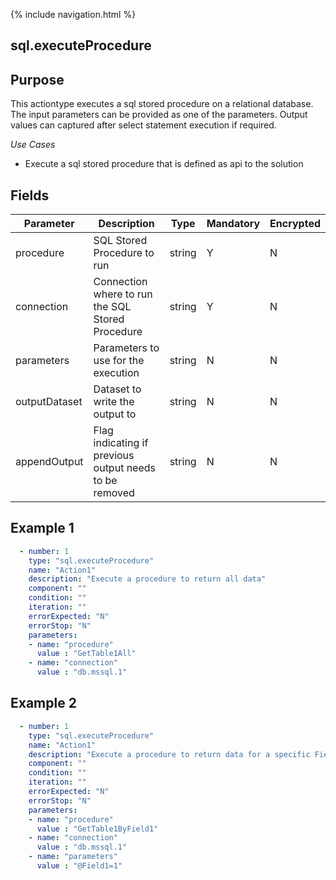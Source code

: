 {% include navigation.html %}
## sql.executeProcedure
## Purpose
This actiontype executes a sql stored procedure on a relational database. The input parameters can be provided as one of the parameters. Output values can captured after select statement execution if required.

*Use Cases*
* Execute a sql stored procedure that is defined as api to the solution

## Fields

|Parameter|Description|Type|Mandatory|Encrypted|
|---------|-----------|----|---------|---------|
|procedure|SQL Stored Procedure to run|string|Y|N|
|connection|Connection where to run the SQL Stored Procedure|string|Y|N|
|parameters|Parameters to use for the execution|string|N|N|
|outputDataset|Dataset to write the output to|string|N|N|
|appendOutput|Flag indicating if previous output needs to be removed|string|N|N|

## Example 1
```yaml
  - number: 1
    type: "sql.executeProcedure"
    name: "Action1"
    description: "Execute a procedure to return all data"
    component: ""
    condition: ""
    iteration: ""
    errorExpected: "N"
    errorStop: "N"
    parameters:
    - name: "procedure"
      value : "GetTable1All"
    - name: "connection"
      value : "db.mssql.1"
```
## Example 2
```yaml
  - number: 1
    type: "sql.executeProcedure"
    name: "Action1"
    description: "Execute a procedure to return data for a specific Field1 value"
    component: ""
    condition: ""
    iteration: ""
    errorExpected: "N"
    errorStop: "N"
    parameters:
    - name: "procedure"
      value : "GetTable1ByField1"
    - name: "connection"
      value : "db.mssql.1"
    - name: "parameters"
      value : "@Field1=1"
```
